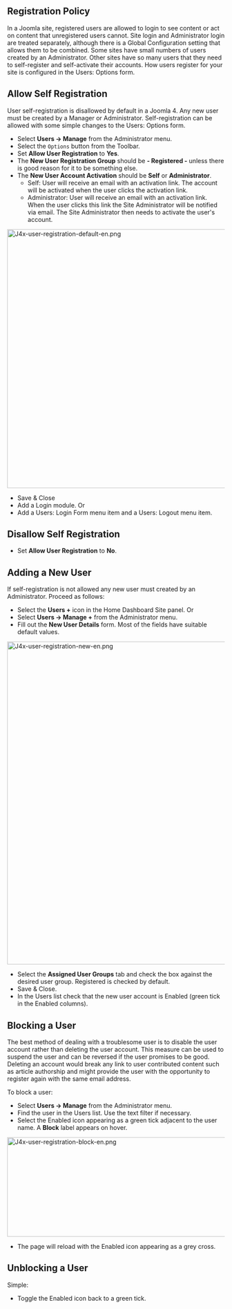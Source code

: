 <!-- Filename: J4.x:User_Registration / Display title: User Registration -->

## Registration Policy

In a Joomla site, registered users are allowed to login to see content
or act on content that unregistered users cannot. Site login and
Administrator login are treated separately, although there is a Global
Configuration setting that allows them to be combined. Some sites have
small numbers of users created by an Administrator. Other sites have so
many users that they need to self-register and self-activate their
accounts. How users register for your site is configured in the Users:
Options form.

## Allow Self Registration

User self-registration is disallowed by default in a Joomla 4. Any new
user must be created by a Manager or Administrator. Self-registration
can be allowed with some simple changes to the Users: Options form.

- Select **Users **→** Manage** from the Administrator menu.
- Select the `Options` button from the Toolbar.
- Set **Allow User Registration** to **Yes**.
- The **New User Registration Group** should be **- Registered -**
  unless there is good reason for it to be something else.
- The **New User Account Activation** should be **Self** or
  **Administrator**.
  - Self: User will receive an email with an activation link. The
    account will be activated when the user clicks the activation link.
  - Administrator: User will receive an email with an activation link.
    When the user clicks this link the Site Administrator will be
    notified via email. The Site Administrator then needs to activate
    the user's account.

<img
src="https://docs.joomla.org/images/thumb/d/d5/J4x-user-registration-default-en.png/800px-J4x-user-registration-default-en.png"
class="thumbborder" decoding="async"
srcset="https://docs.joomla.org/images/d/d5/J4x-user-registration-default-en.png 1.5x"
data-file-width="1000" data-file-height="749" width="800" height="599"
alt="J4x-user-registration-default-en.png" />

- Save & Close
- Add a Login module. Or
- Add a Users: Login Form menu item and a Users: Logout menu item.

## Disallow Self Registration

- Set **Allow User Registration** to **No**.

## Adding a New User

If self-registration is not allowed any new user must created by an
Administrator. Proceed as follows:

- Select the **Users +** icon in the Home Dashboard Site panel. Or
- Select **Users **→** Manage +** from the Administrator menu.
- Fill out the **New User Details** form. Most of the fields have
  suitable default values.

<img
src="https://docs.joomla.org/images/thumb/e/e3/J4x-user-registration-new-en.png/800px-J4x-user-registration-new-en.png"
class="thumbborder" decoding="async"
srcset="https://docs.joomla.org/images/e/e3/J4x-user-registration-new-en.png 1.5x"
data-file-width="1000" data-file-height="934" width="800" height="747"
alt="J4x-user-registration-new-en.png" />

- Select the **Assigned User Groups** tab and check the box against the
  desired user group. Registered is checked by default.
- Save & Close.
- In the Users list check that the new user account is Enabled (green
  tick in the Enabled columns).

## Blocking a User

The best method of dealing with a troublesome user is to disable the
user account rather than deleting the user account. This measure can be
used to suspend the user and can be reversed if the user promises to be
good. Deleting an account would break any link to user contributed
content such as article authorship and might provide the user with the
opportunity to register again with the same email address.

To block a user:

- Select **Users **→** Manage** from the Administrator menu.
- Find the user in the Users list. Use the text filter if necessary.
- Select the Enabled icon appearing as a green tick adjacent to the user
  name. A **Block** label appears on hover.

<img
src="https://docs.joomla.org/images/thumb/b/b5/J4x-user-registration-block-en.png/800px-J4x-user-registration-block-en.png"
class="thumbborder" decoding="async"
srcset="https://docs.joomla.org/images/b/b5/J4x-user-registration-block-en.png 1.5x"
data-file-width="1000" data-file-height="288" width="800" height="230"
alt="J4x-user-registration-block-en.png" />

- The page will reload with the Enabled icon appearing as a grey cross.

## Unblocking a User

Simple:

- Toggle the Enabled icon back to a green tick.
